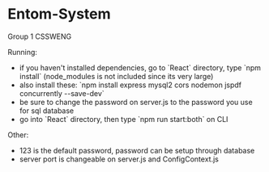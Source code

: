 # Entom-System
Group 1 CSSWENG

Running: 
<ul>
  <li> if you haven't installed dependencies, go to `React` directory, type `npm install` (node_modules is not included since its very large) </li>
  <li> also install these: `npm install express mysql2 cors nodemon jspdf concurrently --save-dev` </li>
  <li> be sure to change the password on server.js to the password you use for sql database</li>
  <li> go into `React` directory, then type `npm run start:both` on CLI </li>
</ul>


Other: 
<ul>
  <li> 123 is the default password, password can be setup through database </li>
  <li> server port is changeable on server.js and ConfigContext.js </li>
</ul>
